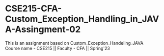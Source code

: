 # CSE215-CFA-Custom_Exception_Handling_in_JAVA-Assingment-02
This is an assignment based on Custom_Exception_Handeling_JAVA </br>
Course name - CSE215 || Faculty - CFA || Spring'23
